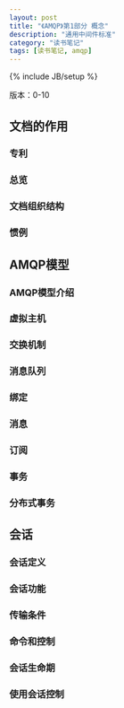 ```yaml
---
layout: post
title: "《AMQP》第1部分 概念"
description: "通用中间件标准"
category: "读书笔记"
tags: [读书笔记, amqp]
---
```

{% include JB/setup %}

版本：0-10

## 文档的作用

### 专利

### 总览

### 文档组织结构

### 惯例

## AMQP模型

### AMQP模型介绍

### 虚拟主机

### 交换机制

### 消息队列

### 绑定

### 消息

### 订阅

### 事务

### 分布式事务

## 会话

### 会话定义

### 会话功能

### 传输条件

### 命令和控制

### 会话生命期

### 使用会话控制